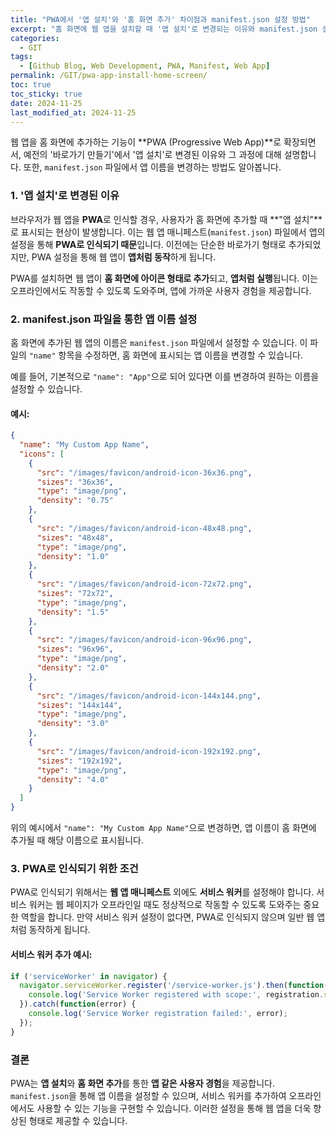 ```yaml
---
title: "PWA에서 '앱 설치'와 '홈 화면 추가' 차이점과 manifest.json 설정 방법"
excerpt: "홈 화면에 웹 앱을 설치할 때 '앱 설치'로 변경되는 이유와 manifest.json 설정을 통해 앱 이름을 바꾸는 방법에 대해 설명합니다."
categories:
  - GIT
tags:
  - [Github Blog, Web Development, PWA, Manifest, Web App]
permalink: /GIT/pwa-app-install-home-screen/
toc: true
toc_sticky: true
date: 2024-11-25
last_modified_at: 2024-11-25
---
```


웹 앱을 홈 화면에 추가하는 기능이 **PWA (Progressive Web App)**로 확장되면서, 예전의 '바로가기 만들기'에서 '앱 설치'로 변경된 이유와 그 과정에 대해 설명합니다. 또한, `manifest.json` 파일에서 앱 이름을 변경하는 방법도 알아봅니다.

### 1. '앱 설치'로 변경된 이유

브라우저가 웹 앱을 **PWA**로 인식할 경우, 사용자가 홈 화면에 추가할 때 **"앱 설치"**로 표시되는 현상이 발생합니다. 이는 웹 앱 매니페스트(`manifest.json`) 파일에서 앱의 설정을 통해 **PWA로 인식되기 때문**입니다. 이전에는 단순한 바로가기 형태로 추가되었지만, PWA 설정을 통해 웹 앱이 **앱처럼 동작**하게 됩니다.

PWA를 설치하면 웹 앱이 **홈 화면에 아이콘 형태로 추가**되고, **앱처럼 실행**됩니다. 이는 오프라인에서도 작동할 수 있도록 도와주며, 앱에 가까운 사용자 경험을 제공합니다.

### 2. manifest.json 파일을 통한 앱 이름 설정

홈 화면에 추가된 웹 앱의 이름은 `manifest.json` 파일에서 설정할 수 있습니다. 이 파일의 `"name"` 항목을 수정하면, 홈 화면에 표시되는 앱 이름을 변경할 수 있습니다.

예를 들어, 기본적으로 `"name": "App"`으로 되어 있다면 이를 변경하여 원하는 이름을 설정할 수 있습니다.

#### 예시:
```json
{
  "name": "My Custom App Name",
  "icons": [
    {
      "src": "/images/favicon/android-icon-36x36.png",
      "sizes": "36x36",
      "type": "image/png",
      "density": "0.75"
    },
    {
      "src": "/images/favicon/android-icon-48x48.png",
      "sizes": "48x48",
      "type": "image/png",
      "density": "1.0"
    },
    {
      "src": "/images/favicon/android-icon-72x72.png",
      "sizes": "72x72",
      "type": "image/png",
      "density": "1.5"
    },
    {
      "src": "/images/favicon/android-icon-96x96.png",
      "sizes": "96x96",
      "type": "image/png",
      "density": "2.0"
    },
    {
      "src": "/images/favicon/android-icon-144x144.png",
      "sizes": "144x144",
      "type": "image/png",
      "density": "3.0"
    },
    {
      "src": "/images/favicon/android-icon-192x192.png",
      "sizes": "192x192",
      "type": "image/png",
      "density": "4.0"
    }
  ]
}
```
위의 예시에서 `"name": "My Custom App Name"`으로 변경하면, 앱 이름이 홈 화면에 추가될 때 해당 이름으로 표시됩니다.

### 3. PWA로 인식되기 위한 조건

PWA로 인식되기 위해서는 **웹 앱 매니페스트** 외에도 **서비스 워커**를 설정해야 합니다. 서비스 워커는 웹 페이지가 오프라인일 때도 정상적으로 작동할 수 있도록 도와주는 중요한 역할을 합니다. 만약 서비스 워커 설정이 없다면, PWA로 인식되지 않으며 일반 웹 앱처럼 동작하게 됩니다.

#### 서비스 워커 추가 예시:
```js
if ('serviceWorker' in navigator) {
  navigator.serviceWorker.register('/service-worker.js').then(function(registration) {
    console.log('Service Worker registered with scope:', registration.scope);
  }).catch(function(error) {
    console.log('Service Worker registration failed:', error);
  });
}
```

### 결론

PWA는 **앱 설치**와 **홈 화면 추가**를 통한 **앱 같은 사용자 경험**을 제공합니다. `manifest.json`을 통해 앱 이름을 설정할 수 있으며, 서비스 워커를 추가하여 오프라인에서도 사용할 수 있는 기능을 구현할 수 있습니다. 이러한 설정을 통해 웹 앱을 더욱 향상된 형태로 제공할 수 있습니다.
